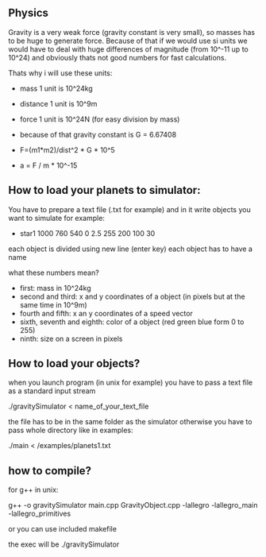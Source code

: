 <h2>Physics</h2>

<p>Gravity is a very weak force (gravity constant is very small), so masses has to be huge to generate force.
Because of that if we would use si units we would have to deal with huge differences of magnitude (from 10^-11 up to 10^24)
and obviously thats not good numbers for fast calculations.</p>
<p>Thats why i will use these units:</p>

* mass 1 unit is 10^24kg
* distance 1 unit is 10^9m
* force 1 unit is 10^24N (for easy division by mass)
* because of that gravity constant is G = 6.67408

* F=(m1*m2)/dist^2 * G * 10^5
* a = F / m * 10^-15

<h2>How to load your planets to simulator:</h2>

<p>You have to prepare a text file (.txt for example) and in it write objects you want to simulate for example:</p>

* star1   1000    760 540     0   2.5   255 200 100     30

<p>each object is divided using new line (enter key) each object has to have a name</p>
<p>what these numbers mean?</p>

- first: mass in 10^24kg
- second and third: x and y coordinates of a object (in pixels but at the same time in 10^9m)
- fourth and fifth: x an y coordinates of a speed vector
- sixth, seventh and eighth: color of a object (red green blue form 0 to 255)
- ninth: size on a screen in pixels

<h2>How to load your objects?</h2>
<p>when you launch program (in unix for example) you have to pass a text file as a standard input stream</p>
<p>./gravitySimulator < name_of_your_text_file</p>
<p>the file has to be in the same folder as the simulator otherwise you have to pass whole directory like in examples:</p>
<p>./main < /examples/planets1.txt</p>

<h2>how to compile?</h2>
<p>for g++ in unix:</p>
<p>g++ -o gravitySimulator main.cpp GravityObject.cpp -lallegro -lallegro_main -lallegro_primitives</p>
<p>or you can use included makefile</p>

<p>the exec will be ./gravitySimulator</p>
